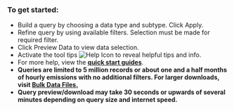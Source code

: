 ### To get started:

- Build a query by choosing a data type and subtype. Click Apply.
- Refine query by using available filters. Selection must be made for required filter.
- Click Preview Data to view data selection.
- Activate the tool tips ![Help Icon](https://api.epa.gov/easey/staging/content-mgmt/images/epa-help.svg) to reveal helpful tips and info.
- For more help, view the **[quick start guides](https://api.epa.gov/easey/staging/content-mgmt/campd/documents/CustomDataDownload-QuickStartGuide.pdf "Link")**.
- **Queries are limited to 5 million records or about one and a half months of hourly emissions with no additional filters. For larger downloads, visit **[Bulk Data Files.](https://campd-stg.app.cloud.gov/data/bulk-data-files "Link")****
- **Query preview/download may take 30 seconds or upwards of several minutes depending on query size and internet speed.**

